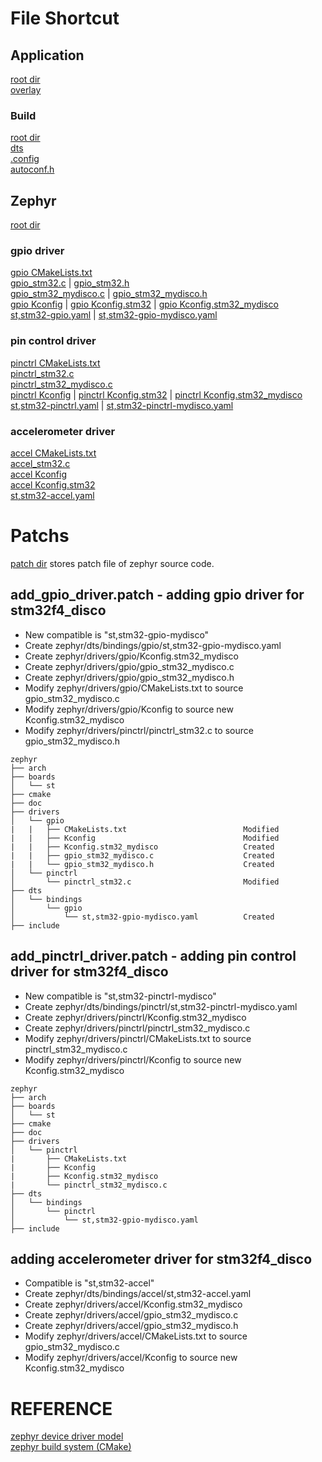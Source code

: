 

# File Shortcut
## Application
[root dir](../applications/)  
[overlay](../applications/boards/stm32f4_disco.overlay)  

### Build
[root dir](../applications/build/)  
[dts](../applications/build/zephyr/zephyr.dts)  
[.config](../applications/build/zephyr/.config)  
[autoconf.h](../applications/build/zephyr/include/generated/zephyr/autoconf.h)  

## Zephyr
[root dir](../zephyr/)  
### gpio driver
[gpio CMakeLists.txt](../zephyr/drivers/gpio/CMakeLists.txt)  
[gpio_stm32.c](../zephyr/drivers/gpio/gpio_stm32.c)  |  [gpio_stm32.h](../zephyr/drivers/gpio/gpio_stm32.h)  
[gpio_stm32_mydisco.c](../zephyr/drivers/gpio/gpio_stm32_mydisco.c)  |  [gpio_stm32_mydisco.h](../zephyr/drivers/gpio/gpio_stm32_mydisco.h)  
[gpio Kconfig](../zephyr/drivers/gpio/Kconfig)  |  [gpio Kconfig.stm32](../zephyr/drivers/gpio/Kconfig.stm32)  |  [gpio Kconfig.stm32_mydisco](../zephyr/drivers/gpio/Kconfig.stm32_mydisco)  
[st,stm32-gpio.yaml](../zephyr/dts/bindings/gpio/st,stm32-gpio.yaml)  |  [st,stm32-gpio-mydisco.yaml](../zephyr/dts/bindings/gpio/st,stm32-mydisco-gpio.yaml)  
### pin control driver
[pinctrl CMakeLists.txt](../zephyr/drivers/pinctrl/CMakeLists.txt)  
[pinctrl_stm32.c](../zephyr/drivers/pinctrl/pinctrl_stm32.c)  
[pinctrl_stm32_mydisco.c](../zephyr/drivers/pinctrl/pinctrl_stm32_mydisco.c)  
[pinctrl Kconfig](../zephyr/drivers/pinctrl/Kconfig)  |  [pinctrl Kconfig.stm32](../zephyr/drivers/pinctrl/Kconfig.stm32)  |  [pinctrl Kconfig.stm32_mydisco](../zephyr/drivers/pinctrl/Kconfig.stm32_mydisco)  
[st,stm32-pinctrl.yaml](../zephyr/dts/bindings/pinctrl/st,stm32-pinctrl.yaml)  |  [st,stm32-pinctrl-mydisco.yaml](../zephyr/dts/bindings/pinctrl/st,stm32-pinctrl-mydisco.yaml)  
### accelerometer driver
[accel CMakeLists.txt](../zephyr/drivers/accel/CMakeLists.txt)  
[accel_stm32.c](../zephyr/drivers/accel/accel_stm32.c)  
[accel Kconfig](../zephyr/drivers/accel/Kconfig)  
[accel Kconfig.stm32](../zephyr/drivers/accel/Kconfig.stm32)  
[st,stm32-accel.yaml](../zephyr/dts/bindings/accelerometer/st,stm32-accel.yaml)  

# Patchs
[patch dir](./patchs) stores patch file of zephyr source code.  
## add_gpio_driver.patch - adding gpio driver for stm32f4_disco  
- New compatible is "st,stm32-gpio-mydisco" 
- Create zephyr/dts/bindings/gpio/st,stm32-gpio-mydisco.yaml  
- Create zephyr/drivers/gpio/Kconfig.stm32_mydisco  
- Create zephyr/drivers/gpio/gpio_stm32_mydisco.c
- Create zephyr/drivers/gpio/gpio_stm32_mydisco.h  
- Modify zephyr/drivers/gpio/CMakeLists.txt to source gpio_stm32_mydisco.c  
- Modify zephyr/drivers/gpio/Kconfig to source new Kconfig.stm32_mydisco  
- Modify zephyr/drivers/pinctrl/pinctrl_stm32.c to source gpio_stm32_mydisco.h
```
zephyr
├── arch
├── boards
│   └── st
├── cmake
├── doc
├── drivers
│   └── gpio
|   |   ├── CMakeLists.txt                          Modified
|   |   ├── Kconfig                                 Modified
|   |   ├── Kconfig.stm32_mydisco                   Created
|   |   ├── gpio_stm32_mydisco.c                    Created
|   |   └── gpio_stm32_mydisco.h                    Created
│   └── pinctrl
│       └── pinctrl_stm32.c                         Modified
├── dts
│   └── bindings
│       └── gpio
│           └── st,stm32-gpio-mydisco.yaml          Created
├── include
```
## add_pinctrl_driver.patch - adding pin control driver for stm32f4_disco 
- New compatible is "st,stm32-pinctrl-mydisco" 
- Create zephyr/dts/bindings/pinctrl/st,stm32-pinctrl-mydisco.yaml  
- Create zephyr/drivers/pinctrl/Kconfig.stm32_mydisco  
- Create zephyr/drivers/pinctrl/pinctrl_stm32_mydisco.c
- Modify zephyr/drivers/pinctrl/CMakeLists.txt to source pinctrl_stm32_mydisco.c  
- Modify zephyr/drivers/pinctrl/Kconfig to source new Kconfig.stm32_mydisco    
```
zephyr
├── arch
├── boards
│   └── st
├── cmake
├── doc
├── drivers
│   └── pinctrl
|       ├── CMakeLists.txt
|       ├── Kconfig
|       ├── Kconfig.stm32_mydisco
|       └── pinctrl_stm32_mydisco.c
├── dts
│   └── bindings
│       └── pinctrl
│           └── st,stm32-gpio-mydisco.yaml
├── include
```
## adding accelerometer driver for stm32f4_disco  
- Compatible is "st,stm32-accel" 
- Create zephyr/dts/bindings/accel/st,stm32-accel.yaml  
- Create zephyr/drivers/accel/Kconfig.stm32_mydisco  
- Create zephyr/drivers/accel/gpio_stm32_mydisco.c
- Create zephyr/drivers/accel/gpio_stm32_mydisco.h  
- Modify zephyr/drivers/accel/CMakeLists.txt to source gpio_stm32_mydisco.c  
- Modify zephyr/drivers/accel/Kconfig to source new Kconfig.stm32_mydisco  
# REFERENCE
[zephyr device driver model](https://docs.zephyrproject.org/latest/kernel/drivers/index.html)  
[zephyr build system (CMake)](https://docs.zephyrproject.org/latest/build/cmake/index.html)  
